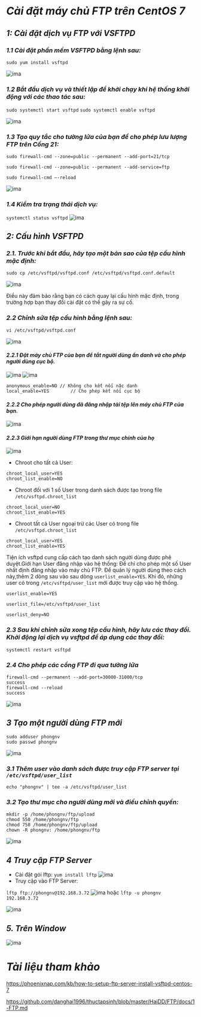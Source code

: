 # ***Cài đặt máy chủ FTP trên CentOS 7***
## ***1: Cài đặt dịch vụ FTP với VSFTPD***
### ***1.1 Cài đặt phần mềm VSFTPD bằng lệnh sau:***
`sudo yum install vsftpd`

![ima](../IMG/6.png)

### ***1.2 Bắt đầu dịch vụ và thiết lập để khởi chạy khi hệ thống khởi động với các thao tác sau:***
`sudo systemctl start vsftpd`
`sudo systemctl enable vsftpd`

![ima](../IMG/7.png)

### ***1.3 Tạo quy tắc cho tường lửa của bạn để cho phép lưu lượng FTP trên Cổng 21:***
```
sudo firewall-cmd --zone=public --permanent --add-port=21/tcp

sudo firewall-cmd --zone=public --permanent --add-service=ftp

sudo firewall-cmd –-reload
```

![ima](../IMG/8.png)

### ***1.4 Kiểm tra trạng thái dịch vụ:***
`systemctl status vsftpd`
![ima](../IMG/9.png)
## ***2: Cấu hình VSFTPD***
### ***2.1. Trước khi bắt đầu, hãy tạo một bản sao của tệp cấu hình mặc định:***
`sudo cp /etc/vsftpd/vsftpd.conf /etc/vsftpd/vsftpd.conf.default`

![ima](../IMG/10.png)

Điều này đảm bảo rằng bạn có cách quay lại cấu hình mặc định, trong trường hợp bạn thay đổi cài đặt có thể gây ra sự cố.

### ***2.2 Chỉnh sửa tệp cấu hình bằng lệnh sau:***
`vi /etc/vsftpd/vsftpd.conf`

![ima](../IMG/1.png)

#### ***2.2.1 Đặt máy chủ FTP của bạn để tắt người dùng ẩn danh và cho phép người dùng cục bộ.***

![ima](../IMG/2.png)
![ima](../IMG/3.png)
```
anonymous_enable=NO // Không cho kết nối nặc danh 
local_enable=YES        // Cho phép kết nối cục bộ
```
#### ***2.2.2 Cho phép người dùng đã đăng nhập tải tệp lên máy chủ FTP của bạn.***
![ima](../IMG/4.png)

#### ***2.2.3 Giới hạn người dùng FTP trong thư mục chính của họ***
![ima](../IMG/5.png)

- Chroot cho tất cả User:
```
chroot_local_user=YES
chroot_list_enable=NO
```
- Chroot đối với 1 số User trong danh sách được tạo trong file `/etc/vsftpd.chroot_list`
```
chroot_local_user=NO
chroot_list_enable=YES
```
- Chroot tất cả User ngoại trừ các User có trong file `/etc/vsftpd.chroot_list`
```
chroot_local_user=YES
chroot_list_enable=YES
```

Tiện ích vsftpd cung cấp cách tạo danh sách người dùng được phê duyệt.Giới hạn User đăng nhập vào hệ thống: Để chỉ cho phép một số User nhất định đăng nhập vào máy chủ FTP. Để quản lý người dùng theo cách này,thêm 2 dòng sau vào sau dòng `userlist_enable=YES`. Khi đó, những user có trong `/etc/vsftpd/user_list` mới được truy cập vào hệ thống.
```
userlist_enable=YES

userlist_file=/etc/vsftpd/user_list

userlist_deny=NO
```

### ***2.3 Sau khi chỉnh sửa xong tệp cấu hình, hãy lưu các thay đổi. Khởi động lại dịch vụ vsftpd để áp dụng các thay đổi:***
 `systemctl restart vsftpd`
 
### ***2.4 Cho phép các cổng FTP đi qua tường lửa***
```
firewall-cmd --permanent --add-port=30000-31000/tcp
success
firewall-cmd --reload
success
```
![ima](../IMG/13.png)

## ***3 Tạo một người dùng FTP mới***
```
sudo adduser phongnv
sudo passwd phongnv
```
![ima](../IMG/14.png)
### ***3.1 Thêm user vào danh sách được truy cập FTP server tại `/etc/vsftpd/user_list`***

```
echo "phongnv" | tee -a /etc/vsftpd/user_list
```

### ***3.2 Tạo thư mục cho người dùng mới và điều chỉnh quyền:***
```
mkdir -p /home/phongnv/ftp/upload
chmod 550 /home/phongnv/ftp
chmod 750 /home/phongnv/ftp/upload
chown -R phongnv: /home/phongnv/ftp
```
![ima](../IMG/18.png)


## ***4 Truy cập FTP Server***
- Cài đặt gói lftp:
`yum install lftp`
![ima](../IMG/19.png)
- Truy cập vào FTP Server:

`lftp ftp://phongnv@192.168.3.72`
![ima](../IMG/20.png)
hoặc
`lftp -u phongnv 192.168.3.72`

![ima](../IMG/21.png)


## ***5. Trên Window***
![ima](../IMG/22.png)


# ***Tài liệu tham khảo***

<https://phoenixnap.com/kb/how-to-setup-ftp-server-install-vsftpd-centos-7>

<https://github.com/danghai1996/thuctapsinh/blob/master/HaiDD/FTP/docs/1-FTP.md>








